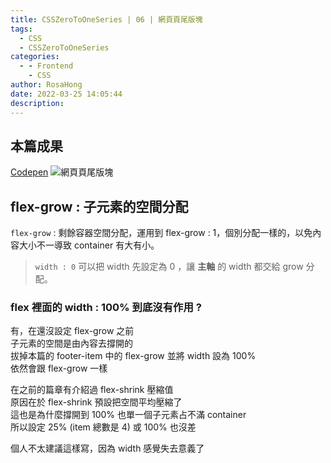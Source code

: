 ```yaml
---
title: CSSZeroToOneSeries | 06 | 網頁頁尾版塊
tags:
  - CSS
  - CSSZeroToOneSeries
categories:
  - - Frontend
    - CSS
author: RosaHong
date: 2022-03-25 14:05:44
description:
---
```


## 本篇成果
[Codepen](https://codepen.io/shan473/pen/oNoMJBQ)
![網頁頁尾版塊](https://dsm01pap006files.storage.live.com/y4mtphMUUk0c1yY9dUb53RF0jkrLI5tF-TSjeeSIBE583SwUq1Uk8UZUm-Z011ZK-Or0KbhFHvVqODwJObSn3ACJf7CuFIuu18jaIEzdPeLEqvFFMAesLSLoetnq0FPAtwi7kCTP7ZscwXBBtdaDMV7GQKnv5kTH_3vY6LSOcOkcg1zvlpCEsth5zYrQJ54RM7r?width=660&height=377&cropmode=none)


## flex-grow : 子元素的空間分配
`flex-grow` : 剩餘容器空間分配，運用到 flex-grow : 1，個別分配一樣的，以免內容大小不一導致 container 有大有小。  
> `width : 0` 可以把 width 先設定為 0 ，讓 **主軸** 的 width 都交給 grow 分配。

### flex 裡面的 width : 100% 到底沒有作用 ?  
有，在還沒設定 flex-grow 之前  
子元素的空間是由內容去撐開的  
拔掉本篇的 footer-item 中的 flex-grow 並將 width 設為 100%  
依然會跟 flex-grow 一樣  

在之前的篇章有介紹過 flex-shrink 壓縮值  
原因在於 flex-shrink 預設把空間平均壓縮了  
這也是為什麼撐開到 100% 也單一個子元素占不滿 container   
所以設定 25% (item 總數是 4) 或 100% 也沒差  

個人不太建議這樣寫，因為 width 感覺失去意義了    



